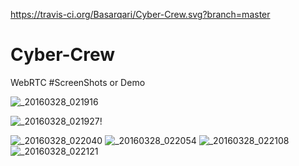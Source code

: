 https://travis-ci.org/Basarqari/Cyber-Crew.svg?branch=master
# Cyber-Crew
WebRTC 
#ScreenShots or Demo

![_20160328_021916](https://cloud.githubusercontent.com/assets/16499470/14064904/c5b0702a-f431-11e5-9411-4beba17c38a0.JPG)


![_20160328_021927](https://cloud.githubusercontent.com/assets/16499470/14064908/f52761a6-f431-11e5-925d-e4e5ac8e08d4.JPG)!


![_20160328_022040](https://cloud.githubusercontent.com/assets/16499470/14064912/1200bfde-f432-11e5-973b-a580d141c82e.JPG)
![_20160328_022054](https://cloud.githubusercontent.com/assets/16499470/14064914/239fb484-f432-11e5-9b44-69a6460198b3.JPG)
![_20160328_022108](https://cloud.githubusercontent.com/assets/16499470/14064916/2adc8fce-f432-11e5-92f8-3ab4c989c5bb.JPG)
![_20160328_022121](https://cloud.githubusercontent.com/assets/16499470/14064917/2f7c8b38-f432-11e5-9431-37ae529afd89.JPG)

